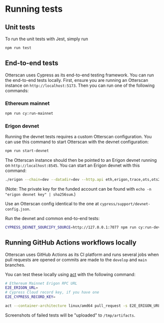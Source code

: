 # Running tests

## Unit tests
To run the unit tests with Jest, simply run

```sh
npm run test
```

## End-to-end tests
Otterscan uses Cypress as its end-to-end testing framework. You can run the end-to-end tests locally. First, ensure you are running an Otterscan instance on `http://localhost:5173`. Then you can run one of the following commands:

### Ethereum mainnet
```sh
npm run cy:run-mainnet
```

### Erigon devnet
Running the devnet tests requires a custom Otterscan configuration. You can use this command to start Otterscan with the devnet configuration:
```sh
npm run start-devnet
```
The Otterscan instance should then be pointed to an Erigon devnet running on `http://localhost:8545`. You can start an Erigon devnet with this command:
```sh
./erigon --chain=dev --datadir=dev --http.api eth,erigon,trace,ots,ots2 --http.corsdomain "*" --http.vhosts "*" --mine --fakepow
```

(Note: The private key for the funded account can be found with `echo -n "erigon devnet key" | sha256sum`.)

Use an Otterscan config identical to the one at `cypress/support/devnet-config.json`.

Run the devnet and common end-to-end tests:
```sh
CYPRESS_DEVNET_SOURCIFY_SOURCE=http://127.0.0.1:7077 npm run cy:run-devnet
```

## Running GitHub Actions workflows locally
Otterscan uses GitHub Actions as its CI platform and runs several jobs when pull requests are opened or commits are made to the `develop` and `main` branches.

You can test these locally using [act](https://github.com/nektos/act) with the following command:
```sh
# Ethereum Mainnet Erigon RPC URL
E2E_ERIGON_URL=
# Cypress Cloud record key, if you have one
E2E_CYPRESS_RECORD_KEY=

act --container-architecture linux/amd64 pull_request -s E2E_ERIGON_URL=$E2E_ERIGON_URL -s E2E_CYPRESS_RECORD_KEY=$E2E_CYPRESS_RECORD_KEY --artifact-server-path /tmp/artifacts
```

Screenshots of failed tests will be "uploaded" to `/tmp/artifacts`.
